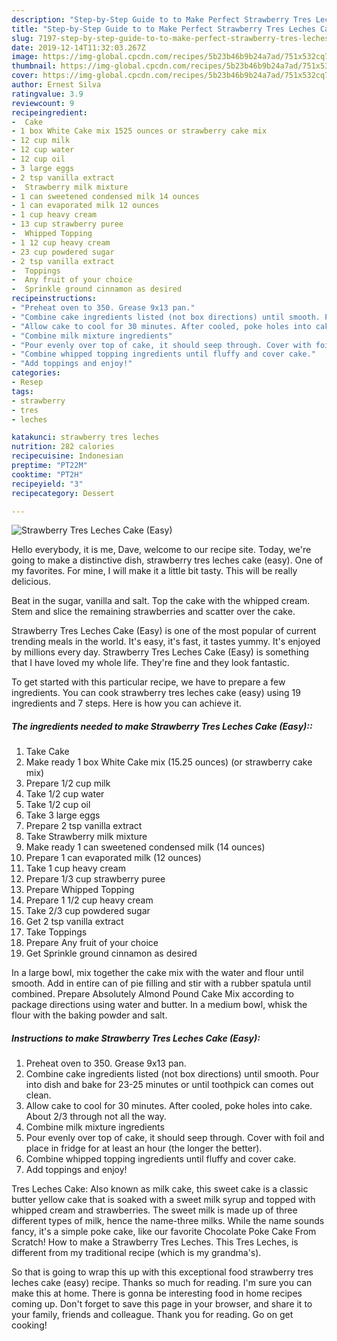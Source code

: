 ```yaml
---
description: "Step-by-Step Guide to to Make Perfect Strawberry Tres Leches Cake (Easy)"
title: "Step-by-Step Guide to to Make Perfect Strawberry Tres Leches Cake (Easy)"
slug: 7197-step-by-step-guide-to-to-make-perfect-strawberry-tres-leches-cake-easy
date: 2019-12-14T11:32:03.267Z
image: https://img-global.cpcdn.com/recipes/5b23b46b9b24a7ad/751x532cq70/strawberry-tres-leches-cake-easy-recipe-main-photo.jpg
thumbnail: https://img-global.cpcdn.com/recipes/5b23b46b9b24a7ad/751x532cq70/strawberry-tres-leches-cake-easy-recipe-main-photo.jpg
cover: https://img-global.cpcdn.com/recipes/5b23b46b9b24a7ad/751x532cq70/strawberry-tres-leches-cake-easy-recipe-main-photo.jpg
author: Ernest Silva
ratingvalue: 3.9
reviewcount: 9
recipeingredient:
-  Cake
- 1 box White Cake mix 1525 ounces or strawberry cake mix
- 12 cup milk
- 12 cup water
- 12 cup oil
- 3 large eggs
- 2 tsp vanilla extract
-  Strawberry milk mixture
- 1 can sweetened condensed milk 14 ounces
- 1 can evaporated milk 12 ounces
- 1 cup heavy cream
- 13 cup strawberry puree
-  Whipped Topping
- 1 12 cup heavy cream
- 23 cup powdered sugar
- 2 tsp vanilla extract
-  Toppings
-  Any fruit of your choice
-  Sprinkle ground cinnamon as desired
recipeinstructions:
- "Preheat oven to 350. Grease 9x13 pan."
- "Combine cake ingredients listed (not box directions) until smooth. Pour into dish and bake for 23-25 minutes or until toothpick can comes out clean."
- "Allow cake to cool for 30 minutes. After cooled, poke holes into cake. About 2/3 through not all the way."
- "Combine milk mixture ingredients"
- "Pour evenly over top of cake, it should seep through. Cover with foil and place in fridge for at least an hour (the longer the better)."
- "Combine whipped topping ingredients until fluffy and cover cake."
- "Add toppings and enjoy!"
categories:
- Resep
tags:
- strawberry
- tres
- leches

katakunci: strawberry tres leches
nutrition: 282 calories
recipecuisine: Indonesian
preptime: "PT22M"
cooktime: "PT2H"
recipeyield: "3"
recipecategory: Dessert

---
```



![Strawberry Tres Leches Cake (Easy)](https://img-global.cpcdn.com/recipes/5b23b46b9b24a7ad/751x532cq70/strawberry-tres-leches-cake-easy-recipe-main-photo.jpg)

Hello everybody, it is me, Dave, welcome to our recipe site. Today, we're going to make a distinctive dish, strawberry tres leches cake (easy). One of my favorites. For mine, I will make it a little bit tasty. This will be really delicious.

Beat in the sugar, vanilla and salt. Top the cake with the whipped cream. Stem and slice the remaining strawberries and scatter over the cake.

Strawberry Tres Leches Cake (Easy) is one of the most popular of current trending meals in the world. It's easy, it's fast, it tastes yummy. It's enjoyed by millions every day. Strawberry Tres Leches Cake (Easy) is something that I have loved my whole life. They're fine and they look fantastic.


To get started with this particular recipe, we have to prepare a few ingredients. You can cook strawberry tres leches cake (easy) using 19 ingredients and 7 steps. Here is how you can achieve it.

##### The ingredients needed to make Strawberry Tres Leches Cake (Easy)::

1. Take  Cake
1. Make ready 1 box White Cake mix (15.25 ounces) (or strawberry cake mix)
1. Prepare 1/2 cup milk
1. Take 1/2 cup water
1. Take 1/2 cup oil
1. Take 3 large eggs
1. Prepare 2 tsp vanilla extract
1. Take  Strawberry milk mixture
1. Make ready 1 can sweetened condensed milk (14 ounces)
1. Prepare 1 can evaporated milk (12 ounces)
1. Take 1 cup heavy cream
1. Prepare 1/3 cup strawberry puree
1. Prepare  Whipped Topping
1. Prepare 1 1/2 cup heavy cream
1. Take 2/3 cup powdered sugar
1. Get 2 tsp vanilla extract
1. Take  Toppings
1. Prepare  Any fruit of your choice
1. Get  Sprinkle ground cinnamon as desired


In a large bowl, mix together the cake mix with the water and flour until smooth. Add in entire can of pie filling and stir with a rubber spatula until combined. Prepare Absolutely Almond Pound Cake Mix according to package directions using water and butter. In a medium bowl, whisk the flour with the baking powder and salt. 

##### Instructions to make Strawberry Tres Leches Cake (Easy):

1. Preheat oven to 350. Grease 9x13 pan.
1. Combine cake ingredients listed (not box directions) until smooth. Pour into dish and bake for 23-25 minutes or until toothpick can comes out clean.
1. Allow cake to cool for 30 minutes. After cooled, poke holes into cake. About 2/3 through not all the way.
1. Combine milk mixture ingredients
1. Pour evenly over top of cake, it should seep through. Cover with foil and place in fridge for at least an hour (the longer the better).
1. Combine whipped topping ingredients until fluffy and cover cake.
1. Add toppings and enjoy!


Tres Leches Cake: Also known as milk cake, this sweet cake is a classic butter yellow cake that is soaked with a sweet milk syrup and topped with whipped cream and strawberries. The sweet milk is made up of three different types of milk, hence the name-three milks. While the name sounds fancy, it&#39;s a simple poke cake, like our favorite Chocolate Poke Cake From Scratch! How to make a Strawberry Tres Leches. This Tres Leches, is different from my traditional recipe (which is my grandma&#39;s). 

So that is going to wrap this up with this exceptional food strawberry tres leches cake (easy) recipe. Thanks so much for reading. I'm sure you can make this at home. There is gonna be interesting food in home recipes coming up. Don't forget to save this page in your browser, and share it to your family, friends and colleague. Thank you for reading. Go on get cooking!
